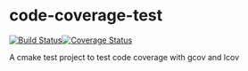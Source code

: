 code-coverage-test
==================

[![Build Status](https://travis-ci.org/zussel/code-coverage-test.png?branch=master)](https://travis-ci.org/zussel/code-coverage-test)[![Coverage Status](https://coveralls.io/repos/zussel/code-coverage-test/badge.png?branch=master)](https://coveralls.io/r/zussel/code-coverage-test?branch=master)

A cmake test project to test code coverage with gcov and lcov
